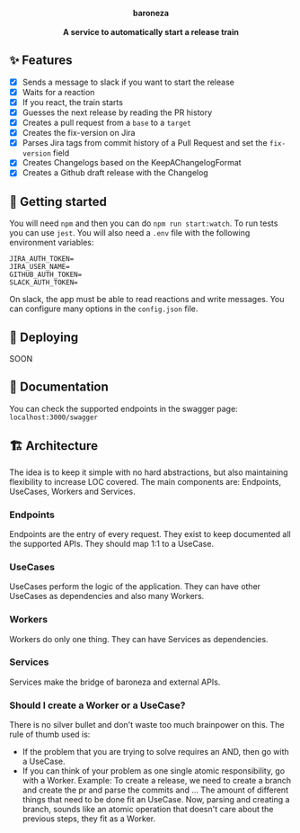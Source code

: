 <div align="center">

  **baroneza**
  <br />
  <br />
  **A service to automatically start a release train**
</div>

## ✨ Features
- [x] Sends a message to slack if you want to start the release
- [x] Waits for a reaction
- [x] If you react, the train starts
- [x] Guesses the next release by reading the PR history
- [x] Creates a pull request from a `base` to a `target`
- [x] Creates the fix-version on Jira
- [x] Parses Jira tags from commit history of a Pull Request and set the `fix-version` field
- [x] Creates Changelogs based on the KeepAChangelogFormat
- [x] Creates a Github draft release with the Changelog

## 🔨 Getting started
You will need `npm` and then you can do `npm run start:watch`.
To run tests you can use `jest`.
You will also need a `.env` file with the following environment variables:
```
JIRA_AUTH_TOKEN=
JIRA_USER_NAME=
GITHUB_AUTH_TOKEN=
SLACK_AUTH_TOKEN=
```
On slack, the app must be able to read reactions and write messages.
You can configure many options in the `config.json` file.


## 🚀 Deploying
SOON

## 📖 Documentation
You can check the supported endpoints in the swagger page: `localhost:3000/swagger`

## 🏗 Architecture
The idea is to keep it simple with no hard abstractions, but also maintaining flexibility to increase LOC covered.
The main components are: Endpoints, UseCases, Workers and Services.

### Endpoints
Endpoints are the entry of every request. They exist to keep documented all the supported APIs. They should map 1:1 to a UseCase.

### UseCases
UseCases perform the logic of the application. They can have other UseCases as dependencies and also many Workers.

### Workers
Workers do only one thing. They can have Services as dependencies.

### Services
Services make the bridge of baroneza and external APIs.

### Should I create a Worker or a UseCase?
There is no silver bullet and don't waste too much brainpower on this. The rule of thumb used is:
- If the problem that you are trying to solve requires an AND, then go with a UseCase.
- If you can think of your problem as one single atomic responsibility, go with a Worker.
Example: To create a release, we need to create a branch and create the pr and parse the commits and ... The amount of different things that need to be done fit an UseCase. Now, parsing and creating a branch, sounds like an atomic operation that doesn't care about the previous steps, they fit as a Worker.

